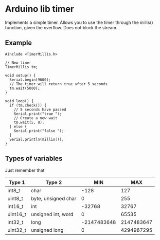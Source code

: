 # Arduino lib timer

Implements a simple timer. Allows you to use the timer through the millis() function, given the overflow. Does not block the stream.

## Example

    #include <TimerMillis.h>

    // New timer
    TimerMillis tm;
    
    void setup() {
      Serial.begin(9600);
      // The timer will return true after 5 seconds
      tm.wait(5000);
    }
    
    void loop() {
      if (tm.check()) {
        // 5 seconds have passed
        Serial.print("true ");
        // Create a new wait
        tm.wait(5, 0);
      } else {
        Serial.print("false ");
      }
      Serial.println(millis());
    }


## Types of variables

Just remember that

| Type 1   | Type 2              | MIN         | MAX        |
|----------|---------------------|-------------|------------|
| int8_t   | char                | -128        | 127        |
| uint8_t  | byte, unsigned char | 0           | 255        |
| int16_t  | int                 | -32768      | 32767      |
| uint16_t | unsigned int, word  | 0           | 65535      |
| int32_t  | long                | -2147483648 | 2147483647 |
| uint32_t | unsigned long       | 0           | 4294967295 |
